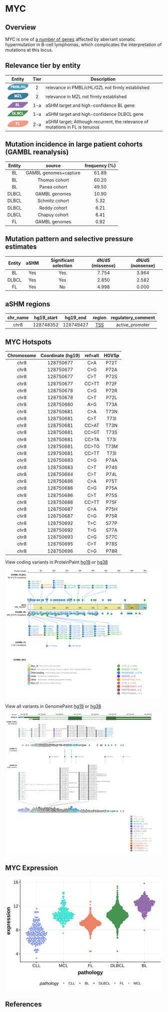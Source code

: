 # MYC
## Overview
MYC is one of [a number of genes](https://github.com/morinlab/LLMPP/wiki/ashm) affected by aberrant somatic hypermutation in B-cell lymphomas, which complicates the interpretation of mutations at this locus.

## Relevance tier by entity

|Entity|Tier|Description                           |
|:------:|:----:|--------------------------------------|
|![PMBL](images/icons/PMBL_tier2.png)|2|relevance in PMBL/cHL/GZL not firmly established|
|![MZL](images/icons/MZL_tier2.png)|2|relevance in MZL not firmly established|
|![BL](images/icons/BL_tier1.png)    |1-a | aSHM target and high-confidence BL gene               |
|![DLBCL](images/icons/DLBCL_tier1.png) |1-a | aSHM target and high-confidence DLBCL gene            |
|![FL](images/icons/FL_tier2.png)    |2-a | aSHM target; Although recurrent, the relevance of mutations in FL is tenuous |

## Mutation incidence in large patient cohorts (GAMBL reanalysis)

|Entity|source               |frequency (%)|
|:------:|:---------------------:|:-------------:|
|BL    |GAMBL genomes+capture|61.89        |
|BL    |Thomas cohort        |60.20        |
|BL    |Panea cohort         |49.50        |
|DLBCL |GAMBL genomes        |10.90        |
|DLBCL |Schmitz cohort       | 5.32        |
|DLBCL |Reddy cohort         | 6.21        |
|DLBCL |Chapuy cohort        | 6.41        |
|FL    |GAMBL genomes        | 0.92        |

## Mutation pattern and selective pressure estimates

|Entity|aSHM|Significant selection|dN/dS (missense)|dN/dS (nonsense)|
|:------:|:----:|:---------------------:|:----------------:|:----------------:|
|BL    |Yes |Yes                  |7.754           |3.964           |
|DLBCL |Yes |Yes                  |2.850           |2.582           |
|FL    |Yes |No                   |4.998           |0.000           |

## aSHM regions

|chr_name|hg19_start|hg19_end |region                                                                                     |regulatory_comment|
|:--------:|:----------:|:---------:|:-------------------------------------------------------------------------------------------:|:------------------:|
|chr8    |128748352 |128749427|[TSS](https://genome.ucsc.edu/s/rdmorin/GAMBL%20hg19?position=chr8%3A128748352%2D128749427)|active_promoter   |



 ## MYC Hotspots

| Chromosome |Coordinate (hg19) | ref>alt | HGVSp | 
 | :---:| :---: | :--: | :---: |
| chr8 | 128750677 | C>A | P72T |
| chr8 | 128750677 | C>G | P72A |
| chr8 | 128750677 | C>T | P72S |
| chr8 | 128750677 | CC>TT | P72F |
| chr8 | 128750678 | C>G | P72R |
| chr8 | 128750678 | C>T | P72L |
| chr8 | 128750680 | A>G | T73A |
| chr8 | 128750681 | C>A | T73N |
| chr8 | 128750681 | C>T | T73I |
| chr8 | 128750681 | CC>AT | T73N |
| chr8 | 128750681 | CC>GT | T73S |
| chr8 | 128750681 | CC>TA | T73I |
| chr8 | 128750681 | CC>TG | T73M |
| chr8 | 128750681 | CC>TT | T73I |
| chr8 | 128750683 | C>G | P74A |
| chr8 | 128750683 | C>T | P74S |
| chr8 | 128750684 | C>T | P74L |
| chr8 | 128750686 | C>A | P75T |
| chr8 | 128750686 | C>G | P75A |
| chr8 | 128750686 | C>T | P75S |
| chr8 | 128750686 | CC>TT | P75F |
| chr8 | 128750687 | C>A | P75H |
| chr8 | 128750687 | C>G | P75R |
| chr8 | 128750692 | T>C | S77P |
| chr8 | 128750692 | T>G | S77A |
| chr8 | 128750693 | C>G | S77C |
| chr8 | 128750695 | C>T | P78S |
| chr8 | 128750696 | C>G | P78R |

View coding variants in ProteinPaint [hg19](https://morinlab.github.io/LLMPP/GAMBL/MYC_protein.html)  or [hg38](https://morinlab.github.io/LLMPP/GAMBL/MYC_protein_hg38.html)

![image](images/proteinpaint/MYC_NM_002467.svg)

View all variants in GenomePaint [hg19](https://morinlab.github.io/LLMPP/GAMBL/MYC.html)  or [hg38](https://morinlab.github.io/LLMPP/GAMBL/MYC_hg38.html)

![image](images/proteinpaint/MYC.svg)

## MYC Expression

![image](images/gene_expression/MYC_by_pathology.svg)

## References

<!-- ORIGIN: johnstonCmycHypermutationBurkitt1992 -->
<!-- DLBCL: pasqualucciHypermutationMultipleProtooncogenes2001a -->
<!-- MZL: jalladesExomeSequencingIdentifies2017 -->
<!-- BL: johnstonCmycHypermutationBurkitt1992 -->
<!-- BL: johnstonCmycHypermutationBurkitt1992 -->
